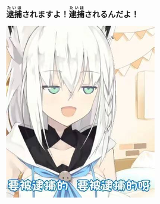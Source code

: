 ## <ruby>逮捕<rp>(<rp><rt>たいほ</rt><rp>)</rp></ruby>されますよ！<ruby>逮捕<rp>(<rp><rt>たいほ</rt><rp>)</rp></ruby>されるんだよ！

![fbk](.\fbk.jpg)